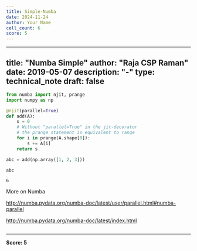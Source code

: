 ```yaml
---
title: Simple-Numba
date: 2024-11-24
author: Your Name
cell_count: 6
score: 5
---
```


---
title: "Numba Simple"
author: "Raja CSP Raman"
date: 2019-05-07
description: "-"
type: technical_note
draft: false
---

```python
from numba import njit, prange
import numpy as np

@njit(parallel=True)
def add(A):
    s = 0
    # Without "parallel=True" in the jit-decorator
    # the prange statement is equivalent to range
    for i in prange(A.shape[0]):
        s += A[i]
    return s
```


```python
abc = add(np.array([1, 2, 3]))
```


```python
abc
```




    6



More on Numba

http://numba.pydata.org/numba-doc/latest/user/parallel.html#numba-parallel

http://numba.pydata.org/numba-doc/latest/index.html


```python

```


---
**Score: 5**
